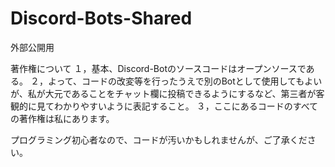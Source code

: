 # Discord-Bots-Shared
外部公開用

著作権について
１，基本、Discord-Botのソースコードはオープンソースである。
２，よって、コードの改変等を行ったうえで別のBotとして使用してもよいが、私が大元であることをチャット欄に投稿できるようにするなど、第三者が客観的に見てわかりやすいように表記すること。
３，ここにあるコードのすべての著作権は私にあります。

プログラミング初心者なので、コードが汚いかもしれませんが、ご了承ください。
